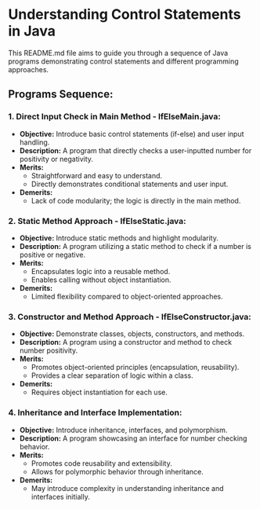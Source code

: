 # Understanding Control Statements in Java

This README.md file aims to guide you through a sequence of Java programs demonstrating control statements and different programming approaches.

## Programs Sequence:

### 1. Direct Input Check in Main Method - IfElseMain.java:
- **Objective:** Introduce basic control statements (if-else) and user input handling.
- **Description:** A program that directly checks a user-inputted number for positivity or negativity.
- **Merits:**
    - Straightforward and easy to understand.
    - Directly demonstrates conditional statements and user input.
- **Demerits:**
    - Lack of code modularity; the logic is directly in the main method.

### 2. Static Method Approach - IfElseStatic.java:
- **Objective:** Introduce static methods and highlight modularity.
- **Description:** A program utilizing a static method to check if a number is positive or negative.
- **Merits:**
    - Encapsulates logic into a reusable method.
    - Enables calling without object instantiation.
- **Demerits:**
    - Limited flexibility compared to object-oriented approaches.

### 3. Constructor and Method Approach - IfElseConstructor.java:
- **Objective:** Demonstrate classes, objects, constructors, and methods.
- **Description:** A program using a constructor and method to check number positivity.
- **Merits:**
    - Promotes object-oriented principles (encapsulation, reusability).
    - Provides a clear separation of logic within a class.
- **Demerits:**
    - Requires object instantiation for each use.

### 4. Inheritance and Interface Implementation:
- **Objective:** Introduce inheritance, interfaces, and polymorphism.
- **Description:** A program showcasing an interface for number checking behavior.
- **Merits:**
    - Promotes code reusability and extensibility.
    - Allows for polymorphic behavior through inheritance.
- **Demerits:**
    - May introduce complexity in understanding inheritance and interfaces initially.
